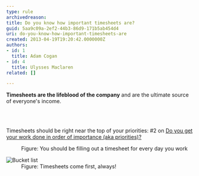 ```yaml
---
type: rule
archivedreason: 
title: Do you know how important timesheets are?
guid: 5aa9c09a-2ef2-44b3-86d9-171b5ab454d4
uri: do-you-know-how-important-timesheets-are
created: 2013-04-19T19:20:42.0000000Z
authors:
- id: 1
  title: Adam Cogan
- id: 4
  title: Ulysses Maclaren
related: []

---
```



<p><strong>Timesheets are the lifeblood of the company</strong> and are the ultimate source of everyone's income. </p>
<br><excerpt class='endintro'></excerpt><br>
<p>Timesheets should be right near the top of your priorities&#58; #2 on <a href="/_layouts/15/FIXUPREDIRECT.ASPX?WebId=3dfc0e07-e23a-4cbb-aac2-e778b71166a2&amp;TermSetId=07da3ddf-0924-4cd2-a6d4-a4809ae20160&amp;TermId=422fc16f-bc94-413a-b14f-4172791f92a0">Do you get your work done in order of importance (aka priorities)?</a><br></p><dl class="image"><dt><img src="/PublishingImages/enter-your-timesheets.jpg" alt="" /></dt><dd>Figure&#58; You should be filling out a timesheet for every day you work</dd></dl><dl class="image"><dt><img alt="Bucket list" src="/PublishingImages/Bucket-list.jpg" /></dt><dd>Figure&#58; Timesheets come first, always!</dd></dl>


